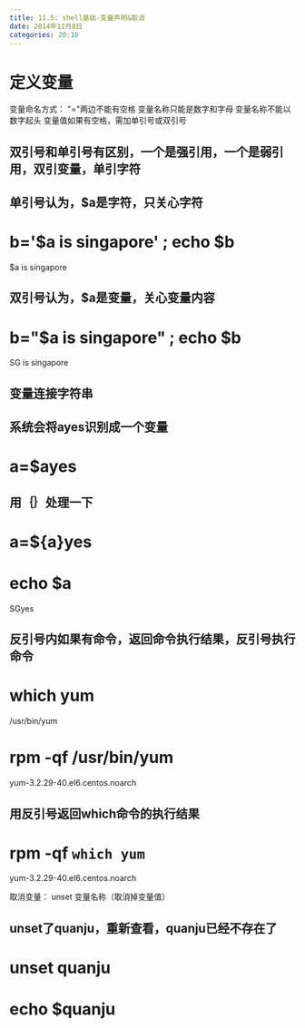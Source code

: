 ```yaml
---
title: 11.5: shell基础-变量声明&取消
date: 2014年12月8日
categories: 20:10
---
```

 
定义变量
=========================================
变量命名方式：
"="两边不能有空格
变量名称只能是数字和字母
变量名称不能以数字起头
变量值如果有空格，需加单引号或双引号
## 双引号和单引号有区别，一个是强引用，一个是弱引用，双引变量，单引字符
 
## 单引号认为，$a是字符，只关心字符
# b='$a is singapore' ; echo $b
$a is singapore
## 双引号认为，$a是变量，关心变量内容
# b="$a is singapore" ; echo $b
SG is singapore
 
 
## 变量连接字符串
 
## 系统会将ayes识别成一个变量
# a=$ayes
## 用｛｝处理一下
# a=${a}yes
# echo $a
SGyes
 
 
## 反引号内如果有命令，返回命令执行结果，反引号执行命令
 
# which yum
/usr/bin/yum
# rpm -qf /usr/bin/yum
yum-3.2.29-40.el6.centos.noarch
## 用反引号返回which命令的执行结果
# rpm -qf `which yum`
yum-3.2.29-40.el6.centos.noarch 
取消变量：
unset 变量名称（取消掉变量值）
## unset了quanju，重新查看，quanju已经不存在了
# unset quanju
# echo $quanju
